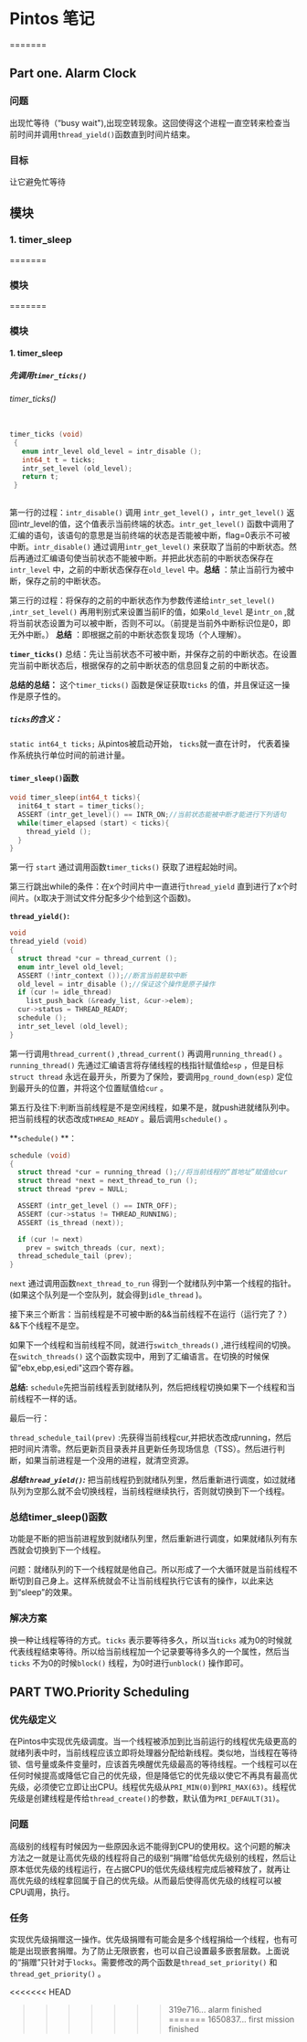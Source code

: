 #                  Pintos 笔记



=======
 


## Part one. Alarm Clock

### 问题

出现忙等待（“busy wait"),出现空转现象。这回使得这个进程一直空转来检查当前时间并调用`thread_yield()`函数直到时间片结束。

### 目标

让它避免忙等待

## 模块

### 1. timer_sleep
=======
### 模块

=======
### 模块


#### 1. timer_sleep

##### 先调用`timer_ticks()` 

###### timer_ticks()

```c

timer_ticks (void)
 {
   enum intr_level old_level = intr_disable ();
   int64_t t = ticks;
   intr_set_level (old_level);
   return t;
 }
 
```

 第一行的过程：`intr_disable()` 调用 `intr_get_level()` ，`intr_get_level()`   返回intr_level的值，这个值表示当前终端的状态。`intr_get_level()` 函数中调用了汇编的语句，该语句的意思是当前终端的状态是否能被中断，flag=0表示不可被中断。`intr_disable()` 通过调用`intr_get_level()` 来获取了当前的中断状态。然后再通过汇编语句使当前状态不能被中断。并把此状态前的中断状态保存在`intr_level` 中，之前的中断状态保存在`old_level` 中。**总结** ：禁止当前行为被中断，保存之前的中断状态。

第三行的过程：将保存的之前的中断状态作为参数传递给`intr_set_level()` ,`intr_set_level()` 再用判别式来设置当前IF的值，如果`old_level` 是`intr_on` ,就将当前状态设置为可以被中断，否则不可以。（前提是当前外中断标识位是0，即无外中断。） **总结**  ：即根据之前的中断状态恢复现场（个人理解）。 

**`timer_ticks()`** 总结：先让当前状态不可被中断，并保存之前的中断状态。在设置完当前中断状态后，根据保存的之前中断状态的信息回复之前的中断状态。

**总结的总结：** 这个`timer_ticks()` 函数是保证获取`ticks` 的值，并且保证这一操作是原子性的。

##### `ticks`的含义：

`static int64_t ticks;`
从pintos被启动开始， `ticks`就一直在计时， 代表着操作系统执行单位时间的前进计量。

#### `timer_sleep()`函数

```c
void timer_sleep(int64_t ticks){
  init64_t start = timer_ticks();
  ASSERT (intr_get_level)() == INTR_ON;//当前状态能被中断才能进行下列语句
  while(timer_elapsed (start) < ticks){
    thread_yield ();
  }
}
```

第一行 `start` 通过调用函数`timer_ticks()` 获取了进程起始时间。

第三行跳出while的条件：在x个时间片中一直进行`thread_yield` 直到进行了x个时间片。(x取决于测试文件分配多少个给到这个函数)。

**`thread_yield()`:** 

```C
void
thread_yield (void) 
{
  struct thread *cur = thread_current ();
  enum intr_level old_level;
  ASSERT (!intr_context ());//断言当前是软中断
  old_level = intr_disable ();//保证这个操作是原子操作
  if (cur != idle_thread) 
    list_push_back (&ready_list, &cur->elem);
  cur->status = THREAD_READY;
  schedule ();
  intr_set_level (old_level);
}
```

 

第一行调用`thread_current()` ,`thread_current()` 再调用`running_thread()` 。`running_thread()` 先通过汇编语言将存储线程的栈指针赋值给`esp` ，但是目标`struct thread` 永远在最开头，所要为了保险，要调用`pg_round_down(esp)` 定位到最开头的位置，并将这个位置赋值给`cur` 。

第五行及往下:判断当前线程是不是空闲线程，如果不是，就push进就绪队列中。把当前线程的状态改成`THREAD_READY` 。最后调用`schedule()` 。

**`schedule()` **：

```c
schedule (void) 
{
  struct thread *cur = running_thread ();//将当前线程的“首地址”赋值给cur
  struct thread *next = next_thread_to_run ();
  struct thread *prev = NULL;

  ASSERT (intr_get_level () == INTR_OFF);
  ASSERT (cur->status != THREAD_RUNNING);
  ASSERT (is_thread (next));

  if (cur != next)
    prev = switch_threads (cur, next);
  thread_schedule_tail (prev);
}
```

`next` 通过调用函数`next_thread_to_run` 得到一个就绪队列中第一个线程的指针。(如果这个队列是一个空队列，就会得到`idle_thread` )。

接下来三个断言：当前线程是不可被中断的&&当前线程不在运行（运行完了？）&&下个线程不是空。

如果下一个线程和当前线程不同，就进行`switch_threads()` ,进行线程间的切换。在`switch_threads()` 这个函数实现中，用到了汇编语言。在切换的时候保留“ebx,ebp,esi,edi"这四个寄存器。

**总结:**  `schedule`先把当前线程丢到就绪队列，然后把线程切换如果下一个线程和当前线程不一样的话。

最后一行：

`thread_schedule_tail(prev)` :先获得当前线程cur,并把状态改成running，然后把时间片清零。然后更新页目录表并且更新任务现场信息（TSS）。然后进行判断，如果当前进程是一个没用的进程，就清空资源。

***总结`thread_yield()`:***   把当前线程扔到就绪队列里，然后重新进行调度，如过就绪队列为空那么就不会切换线程，当前线程继续执行，否则就切换到下一个线程。

### 总结timer_sleep()函数

功能是不断的把当前进程放到就绪队列里，然后重新进行调度，如果就绪队列有东西就会切换到下一个线程。

问题：就绪队列的下一个线程就是他自己。所以形成了一个大循环就是当前线程不断切到自己身上。这样系统就会不让当前线程执行它该有的操作，以此来达到“sleep”的效果。

### 解决方案

换一种让线程等待的方式。`ticks` 表示要等待多久，所以当`ticks` 减为0的时候就代表线程结束等待。所以给当前线程加一个记录要等待多久的一个属性，然后当`ticks` 不为0的时候`block()` 线程，为0时进行`unblock()` 操作即可。



## PART TWO.Priority Scheduling

### 优先级定义

在Pintos中实现优先级调度。当一个线程被添加到比当前运行的线程优先级更高的就绪列表中时，当前线程应该立即将处理器分配给新线程。类似地，当线程在等待锁、信号量或条件变量时，应该首先唤醒优先级最高的等待线程。一个线程可以在任何时候提高或降低它自己的优先级，但是降低它的优先级以使它不再具有最高优先级，必须使它立即让出CPU。线程优先级从`PRI_MIN(0)`到`PRI_MAX(63)`。线程优先级是创建线程是传给`thread_create()`的参数，默认值为`PRI_DEFAULT(31)`。

### 问题

高级别的线程有时候因为一些原因永远不能得到CPU的使用权。这个问题的解决方法之一就是让高优先级的线程将自己的级别“捐赠”给低优先级别的线程，然后让原本低优先级的线程运行，在占据CPU的低优先级线程完成后被释放了，就再让高优先级的线程拿回属于自己的优先级。从而最后使得高优先级的线程可以被CPU调用，执行。

### 任务

实现优先级捐赠这一操作。优先级捐赠有可能会是多个线程捐给一个线程，也有可能是出现嵌套捐赠。为了防止无限嵌套，也可以自己设置最多嵌套层数。上面说的“捐赠”只针对于`locks`。需要修改的两个函数是`thread_set_priority()` 和 `thread_get_priority()` 。


<<<<<<< HEAD
>>>>>>> 319e716... alarm finished
=======
>>>>>>> 1650837... first mission finished







